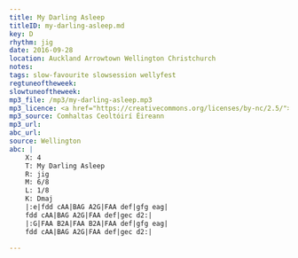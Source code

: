 ```yaml
---
title: My Darling Asleep
titleID: my-darling-asleep.md
key: D
rhythm: jig
date: 2016-09-28
location: Auckland Arrowtown Wellington Christchurch
notes:
tags: slow-favourite slowsession wellyfest
regtuneoftheweek:
slowtuneoftheweek:
mp3_file: /mp3/my-darling-asleep.mp3
mp3_licence: <a href="https://creativecommons.org/licenses/by-nc/2.5/">CC-BY-NC-2.5</a>
mp3_source: Comhaltas Ceoltóirí Éireann
mp3_url:
abc_url:
source: Wellington
abc: |
    X: 4
    T: My Darling Asleep
    R: jig
    M: 6/8
    L: 1/8
    K: Dmaj
    |:e|fdd cAA|BAG A2G|FAA def|gfg eag|
    fdd cAA|BAG A2G|FAA def|gec d2:|
    |:G|FAA B2A|FAA B2A|FAA def|gfg eag|
    fdd cAA|BAG A2G|FAA def|gec d2:|

---
```

